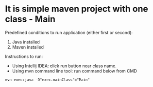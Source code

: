 # It is simple maven project with one class - Main 
Predefined conditions to run application (either first or second):
1) Java installed
2) Maven installed

Instructions to run:
* Using Intellij IDEA: click run button near class name.
* Using mvn command line tool: run command below from CMD
```
mvn exec:java -D"exec.mainClass"="Main"
```